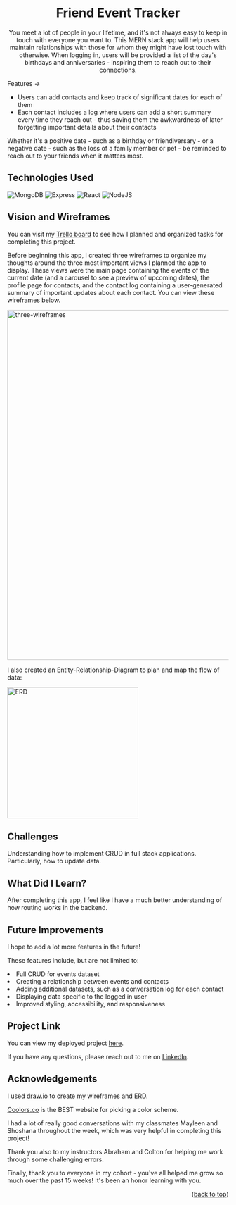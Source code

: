 <h1 align="center" id="readme-top">Friend Event Tracker</h1>

<p align="center">You meet a lot of people in your lifetime, and it's not always easy to keep in touch with everyone you want to. This MERN stack app will help users maintain relationships with those for whom they might have lost touch with otherwise. When logging in, users will be provided a list of the day's birthdays and anniversaries - inspiring them to reach out to their connections.</p>

Features ->
<ul> 
  <li>Users can add contacts and keep track of significant dates for each of them</li>
  <li>Each contact includes a log where users can add a short summary every time they reach out - thus saving them the awkwardness of later forgetting important details about their contacts</li>
</ul>

<p>Whether it's a positive date - such as a birthday or friendiversary - or a negative date - such as the loss of a family member or pet - be reminded to reach out to your friends when it matters most.</p>

## Technologies Used

![MongoDB](https://img.shields.io/badge/MongoDB-4EA94B?style=for-the-badge&logo=mongodb&logoColor=white)
![Express](https://img.shields.io/badge/Express.js-404D59?style=for-the-badge)
![React](https://img.shields.io/badge/React-20232A?style=for-the-badge&logo=react&logoColor=61DAFB)
![NodeJS](https://img.shields.io/badge/Node.js-43853D?style=for-the-badge&logo=node.js&logoColor=white)

## Vision and Wireframes

You can visit my [Trello board](https://trello.com/invite/b/30PksrxI/ATTI178b1b4349880bae71166c83c08262b42C510E8B/ps-final-app) to see how I planned and organized tasks for completing this project.

Before beginning this app, I created three wireframes to organize my thoughts around the three most important views I planned the app to display. These views were the main page containing the events of the current date (and a carousel to see a preview of upcoming dates), the profile page for contacts, and the contact log containing a user-generated summary of important updates about each contact. You can view these wireframes below.

<img width="795" alt="three-wireframes" src="https://user-images.githubusercontent.com/122638466/235001129-b06a0c5b-4777-4aac-b36b-ec6548db274b.png">

I also created an Entity-Relationship-Diagram to plan and map the flow of data:

<img width="298" alt="ERD" src="https://user-images.githubusercontent.com/122638466/235015365-d665f338-da76-4c33-8721-f82ced2bf2b7.png">

## Challenges

Understanding how to implement CRUD in full stack applications. Particularly, how to update data.

## What Did I Learn?

After completing this app, I feel like I have a much better understanding of how routing works in the backend.

## Future Improvements

I hope to add a lot more features in the future!

These features include, but are not limited to:
<li>Full CRUD for events dataset</li>
<li>Creating a relationship between events and contacts</li>
<li>Adding additional datasets, such as a conversation log for each contact</li>
<li>Displaying data specific to the logged in user</li>
<li>Improved styling, accessibility, and responsiveness</li>

## Project Link

You can view my deployed project [here](https://event-tracker.herokuapp.com/).

If you have any questions, please reach out to me on [LinkedIn](https://www.linkedin.com/in/amber-hunt-90b612263/).

## Acknowledgements

I used [draw.io](https://drawio-app.com/) to create my wireframes and ERD.

[Coolors.co](https://coolors.co/) is the BEST website for picking a color scheme.

I had a lot of really good conversations with my classmates Mayleen and Shoshana throughout the week, which was very helpful in completing this project!

Thank you also to my instructors Abraham and Colton for helping me work through some challenging errors.

Finally, thank you to everyone in my cohort - you've all helped me grow so much over the past 15 weeks! It's been an honor learning with you.

<p align="right">(<a href="#readme-top">back to top</a>)</p>
